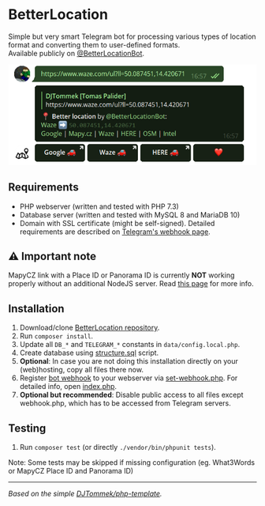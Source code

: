 # BetterLocation

Simple but very smart Telegram bot for processing various types of location format and converting them to user-defined formats.<br>
Available publicly on [@BetterLocationBot](https://t.me/BetterLocationBot).

![@BetterLocationBot example](asset/better-location-bot-example.png "@BetterLocationBot example")

## Requirements
- PHP webserver (written and tested with PHP 7.3)
- Database server (written and tested with MySQL 8 and MariaDB 10)
- Domain with SSL certificate (might be self-signed). Detailed requirements are described on [Telegram's webhook page](https://core.telegram.org/bots/webhooks).

## ⚠ Important note
MapyCZ link with a Place ID or Panorama ID is currently **NOT** working properly without an additional NodeJS server. Read [this page](src/nodejs/README.md) for more info.  


## Installation
1. Download/clone [BetterLocation repository](https://github.com/DJTommek/better-location).
1. Run `composer install`.
1. Update all `DB_*` and `TELEGRAM_*` constants in `data/config.local.php`.
1. Create database using [structure.sql](asset/sql/structure.sql) script.
1. **Optional**: In case you are not doing this installation directly on your (web)hosting, copy all files there now.
1. Register [bot webhook](https://core.telegram.org/bots/api#setwebhook) to your webserver via [set-webhook.php](./set-webhook.php). For detailed info, open [index.php](./index.php).
1. **Optional but recommended**: Disable public access to all files except webhook.php, which has to be accessed from Telegram servers.

## Testing
1. Run `composer test` (or directly `./vendor/bin/phpunit tests`).

Note: Some tests may be skipped if missing configuration (eg. What3Words or MapyCZ Place ID and Panorama ID)

---
*Based on the simple [DJTommek/php-template](https://github.com/DJTommek/php-template).*
